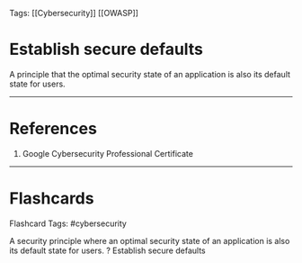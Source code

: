 Tags: [[Cybersecurity]] [[OWASP]]
# Establish secure defaults

A principle that the optimal security state of an application is also its default state for users.

---
# References

1. Google Cybersecurity Professional Certificate

---
# Flashcards

Flashcard Tags: #cybersecurity 

A security principle where an optimal security state of an application is also its default state for users.
?
Establish secure defaults
<!--SR:!2024-04-30,1,210-->